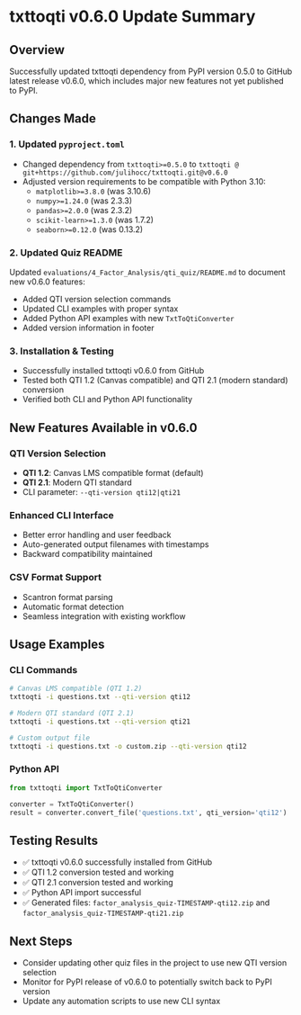 # txttoqti v0.6.0 Update Summary

## Overview
Successfully updated txttoqti dependency from PyPI version 0.5.0 to GitHub latest release v0.6.0, which includes major new features not yet published to PyPI.

## Changes Made

### 1. Updated `pyproject.toml`
- Changed dependency from `txttoqti>=0.5.0` to `txttoqti @ git+https://github.com/julihocc/txttoqti.git@v0.6.0`
- Adjusted version requirements to be compatible with Python 3.10:
  - `matplotlib>=3.8.0` (was 3.10.6)
  - `numpy>=1.24.0` (was 2.3.3)
  - `pandas>=2.0.0` (was 2.3.2)
  - `scikit-learn>=1.3.0` (was 1.7.2)
  - `seaborn>=0.12.0` (was 0.13.2)

### 2. Updated Quiz README
Updated `evaluations/4_Factor_Analysis/qti_quiz/README.md` to document new v0.6.0 features:
- Added QTI version selection commands
- Updated CLI examples with proper syntax
- Added Python API examples with new `TxtToQtiConverter`
- Added version information in footer

### 3. Installation & Testing
- Successfully installed txttoqti v0.6.0 from GitHub
- Tested both QTI 1.2 (Canvas compatible) and QTI 2.1 (modern standard) conversion
- Verified both CLI and Python API functionality

## New Features Available in v0.6.0

### QTI Version Selection
- **QTI 1.2**: Canvas LMS compatible format (default)
- **QTI 2.1**: Modern QTI standard
- CLI parameter: `--qti-version qti12|qti21`

### Enhanced CLI Interface
- Better error handling and user feedback
- Auto-generated output filenames with timestamps
- Backward compatibility maintained

### CSV Format Support
- Scantron format parsing
- Automatic format detection
- Seamless integration with existing workflow

## Usage Examples

### CLI Commands
```bash
# Canvas LMS compatible (QTI 1.2)
txttoqti -i questions.txt --qti-version qti12

# Modern QTI standard (QTI 2.1)
txttoqti -i questions.txt --qti-version qti21

# Custom output file
txttoqti -i questions.txt -o custom.zip --qti-version qti12
```

### Python API
```python
from txttoqti import TxtToQtiConverter

converter = TxtToQtiConverter()
result = converter.convert_file('questions.txt', qti_version='qti12')
```

## Testing Results
- ✅ txttoqti v0.6.0 successfully installed from GitHub
- ✅ QTI 1.2 conversion tested and working
- ✅ QTI 2.1 conversion tested and working
- ✅ Python API import successful
- ✅ Generated files: `factor_analysis_quiz-TIMESTAMP-qti12.zip` and `factor_analysis_quiz-TIMESTAMP-qti21.zip`

## Next Steps
- Consider updating other quiz files in the project to use new QTI version selection
- Monitor for PyPI release of v0.6.0 to potentially switch back to PyPI version
- Update any automation scripts to use new CLI syntax